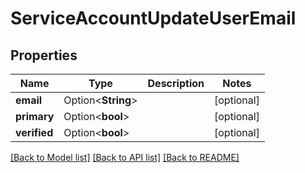 # ServiceAccountUpdateUserEmail

## Properties

Name | Type | Description | Notes
------------ | ------------- | ------------- | -------------
**email** | Option<**String**> |  | [optional]
**primary** | Option<**bool**> |  | [optional]
**verified** | Option<**bool**> |  | [optional]

[[Back to Model list]](../README.md#documentation-for-models) [[Back to API list]](../README.md#documentation-for-api-endpoints) [[Back to README]](../README.md)


